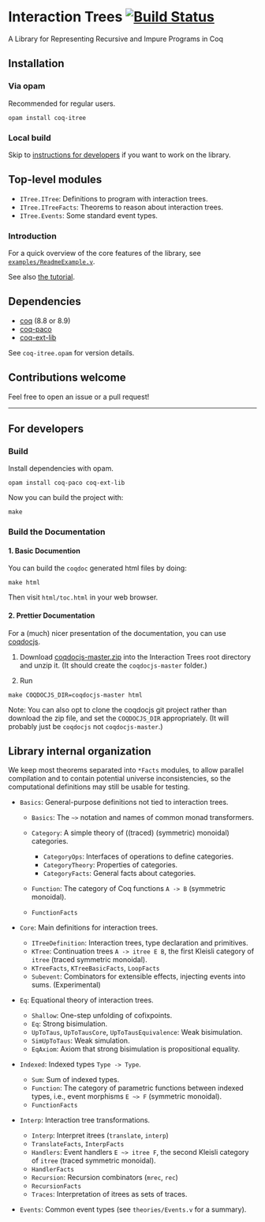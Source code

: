 # Interaction Trees [![Build Status](https://travis-ci.com/DeepSpec/InteractionTrees.svg?branch=master)](https://travis-ci.com/DeepSpec/InteractionTrees)

A Library for Representing Recursive and Impure Programs in Coq

## Installation

### Via opam

Recommended for regular users.

```
opam install coq-itree
```

### Local build

Skip to [instructions for developers](#for-developers) if you want to work on the
library.

## Top-level modules

- `ITree.ITree`: Definitions to program with interaction trees.
- `ITree.ITreeFacts`: Theorems to reason about interaction trees.
- `ITree.Events`: Some standard event types.

### Introduction

For a quick overview of the core features of the library, see
[`examples/ReadmeExample.v`](./examples/ReadmeExample.v).

See also [the tutorial](./tutorial/README.md).

## Dependencies

- [coq](https://coq.inria.fr/) (8.8 or 8.9)
- [coq-paco](https://github.com/snu-sf/paco)
- [coq-ext-lib](https://github.com/coq-ext-lib/coq-ext-lib)

See `coq-itree.opam` for version details.

## Contributions welcome

Feel free to open an issue or a pull request!

---

## For developers

### Build

Install dependencies with opam.

```
opam install coq-paco coq-ext-lib
```

Now you can build the project with:

```
make
```

### Build the Documentation

#### 1. Basic Documention

You can build the `coqdoc` generated html files by doing:

```
make html
```
Then visit `html/toc.html` in your web browser.

#### 2. Prettier Documentation

For a (much) nicer presentation of the documentation, you can use
[coqdocjs](https://github.com/tebbi/coqdocjs).

1. Download
  [coqdocjs-master.zip](https://github.com/tebbi/coqdocjs/archive/master.zip)
  into the Interaction Trees root directory and unzip it.  (It should create the
  `coqdocjs-master` folder.)

2. Run
```
make COQDOCJS_DIR=coqdocjs-master html
```

Note: You can also opt to clone the coqdocjs git project rather than
download the zip file, and set the `COQDOCJS_DIR` appropriately.  (It will
probably just be `coqdocjs` not `coqdocjs-master`.)

## Library internal organization

We keep most theorems separated into `*Facts` modules, to allow
parallel compilation and to contain potential universe
inconsistencies, so the computational definitions may still be usable
for testing.

- `Basics`: General-purpose definitions not tied to interaction trees.

    + `Basics`: The `~>` notation and names of common monad transformers.
    + `Category`: A simple theory of ((traced) (symmetric) monoidal) categories.

        * `CategoryOps`: Interfaces of operations to define categories.
        * `CategoryTheory`: Properties of categories.
        * `CategoryFacts`: General facts about categories.

    + `Function`: The category of Coq functions `A -> B` (symmetric monoidal).
    + `FunctionFacts`

- `Core`: Main definitions for interaction trees.

    + `ITreeDefinition`: Interaction trees, type declaration and primitives.
    + `KTree`: Continuation trees `A -> itree E B`, the first Kleisli category
      of `itree` (traced symmetric monoidal).
    + `KTreeFacts`, `KTreeBasicFacts`, `LoopFacts`
    + `Subevent`: Combinators for extensible effects, injecting events into
      sums. (Experimental)

- `Eq`: Equational theory of interaction trees.

    + `Shallow`: One-step unfolding of cofixpoints.
    + `Eq`: Strong bisimulation.
    + `UpToTaus`, `UpToTausCore`, `UpToTausEquivalence`: Weak bisimulation.
    + `SimUpToTaus`: Weak simulation.
    + `EqAxiom`: Axiom that strong bisimulation is propositional equality.

- `Indexed`: Indexed types `Type -> Type`.

    + `Sum`: Sum of indexed types.
    + `Function`: The category of parametric functions between indexed types,
      i.e., event morphisms `E ~> F` (symmetric monoidal).
    + `FunctionFacts`

- `Interp`: Interaction tree transformations.

    + `Interp`: Interpret itrees (`translate`, `interp`)
    + `TranslateFacts`, `InterpFacts`
    + `Handlers`: Event handlers `E ~> itree F`, the second Kleisli category
      of `itree` (traced symmetric monoidal).
    + `HandlerFacts`
    + `Recursion`: Recursion combinators (`mrec`, `rec`)
    + `RecursionFacts`
    + `Traces`: Interpretation of itrees as sets of traces.

- `Events`: Common event types (see `theories/Events.v` for a summary).
